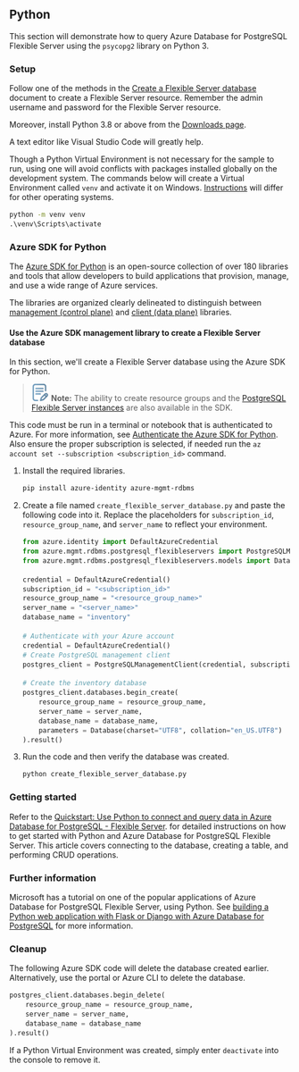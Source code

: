 ## Python

This section will demonstrate how to query Azure Database for PostgreSQL Flexible Server using the `psycopg2` library on Python 3.

### Setup

Follow one of the methods in the [Create a Flexible Server database](./03_00_Getting_Started_Provision_PostgreSQL_Flexible_Server.md) document to create a Flexible Server resource. Remember the admin username and password for the Flexible Server resource.

Moreover, install Python 3.8 or above from the [Downloads page](https://www.python.org/downloads/).

A text editor like Visual Studio Code will greatly help.

Though a Python Virtual Environment is not necessary for the sample to run, using one will avoid conflicts with packages installed globally on the development system. The commands below will create a Virtual Environment called `venv` and activate it on Windows. [Instructions](https://python.land/virtual-environments/virtualenv) will differ for other operating systems.

```cmd
python -m venv venv
.\venv\Scripts\activate
```

### Azure SDK for Python

The [Azure SDK for Python](https://learn.microsoft.com/azure/developer/python/sdk/azure-sdk-overview) is an open-source collection of over 180 libraries and tools that allow developers to build applications that provision, manage, and use a wide range of Azure services.

The libraries are organized clearly delineated to distinguish between [management (control plane)](https://learn.microsoft.com/azure/developer/python/sdk/azure-sdk-overview#create-and-manage-azure-resources-with-management-libraries) and [client (data plane)](https://learn.microsoft.com/azure/developer/python/sdk/azure-sdk-overview#connect-to-and-use-azure-resources-with-client-libraries) libraries.

#### Use the Azure SDK management library to create a Flexible Server database

In this section, we'll create a Flexible Server database using the Azure SDK for Python.

>![Note icon](media/note.png "Note") **Note:** The ability to create resource groups and the [PostgreSQL Flexible Server instances](https://learn.microsoft.com/azure/postgresql/flexible-server/quickstart-create-server-python-sdk) are also available in the SDK.

This code must be run in a terminal or notebook that is authenticated to Azure. For more information, see [Authenticate the Azure SDK for Python](https://docs.microsoft.com/azure/developer/python/azure-sdk-authenticate?tabs=cmd#authenticate-with-azure-cli). Also ensure the proper subscription is selected, if needed run the `az account set --subscription <subscription_id>` command.

1. Install the required libraries.

    ```bash
    pip install azure-identity azure-mgmt-rdbms
    ```

2. Create a file named `create_flexible_server_database.py` and paste the following code into it. Replace the placeholders for `subscription_id`, `resource_group_name`, and `server_name` to reflect your environment.

      ```python
      from azure.identity import DefaultAzureCredential
      from azure.mgmt.rdbms.postgresql_flexibleservers import PostgreSQLManagementClient
      from azure.mgmt.rdbms.postgresql_flexibleservers.models import Database

      credential = DefaultAzureCredential()
      subscription_id = "<subscription_id>"
      resource_group_name = "<resource_group_name>"
      server_name = "<server_name>"
      database_name = "inventory"

      # Authenticate with your Azure account
      credential = DefaultAzureCredential()
      # Create PostgreSQL management client
      postgres_client = PostgreSQLManagementClient(credential, subscription_id)

      # Create the inventory database
      postgres_client.databases.begin_create(
          resource_group_name = resource_group_name,
          server_name = server_name,
          database_name = database_name,
          parameters = Database(charset="UTF8", collation="en_US.UTF8")
      ).result()
      ```

3. Run the code and then verify the database was created.

    ```bash
    python create_flexible_server_database.py
    ```

### Getting started

Refer to the [Quickstart: Use Python to connect and query data in Azure Database for PostgreSQL - Flexible Server](https://learn.microsoft.com/azure/postgresql/flexible-server/connect-python). for detailed instructions on how to get started with Python and Azure Database for PostgreSQL Flexible Server. This article covers connecting to the database, creating a table, and performing CRUD operations.

### Further information

Microsoft has a tutorial on one of the popular applications of Azure Database for PostgreSQL Flexible Server, using Python. See [building a Python web application with Flask or Django with Azure Database for PostgreSQL](https://learn.microsoft.com/azure/app-service/tutorial-python-postgresql-app?tabs=flask%2Cwindows&pivots=azure-portal) for more information.

### Cleanup

The following Azure SDK code will delete the database created earlier. Alternatively, use the portal or Azure CLI to delete the database.

```python
postgres_client.databases.begin_delete(
    resource_group_name = resource_group_name,
    server_name = server_name,
    database_name = database_name
).result()
```

If a Python Virtual Environment was created, simply enter `deactivate` into the console to remove it.
